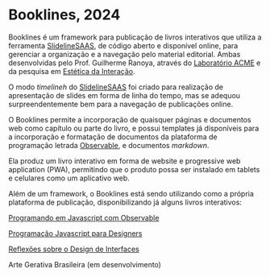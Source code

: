 # Booklines, 2024

Booklines é um framework para publicação de livros interativos que utiliza a ferramenta [SlidelineSAAS](https://slidelines.vercel.app), de código aberto e disponível online, para gerenciar a organização e a navegação pelo material editorial. Ambas desenvolvidas pelo Prof. Guilherme Ranoya, através do [Laboratório ACME](https://www.ranoya.com/pt/acme) e da pesquisa em [Estética da Interação](https://www.ranoya.com/pt/pesquisa).

O modo *timelineh* do [SlidelineSAAS](https://slidelines.vercel.app) foi criado para realização de apresentação de slides em forma de linha do tempo, mas se adequou surpreendentemente bem para a navegação de publicações online.

O Booklines permite a incorporação de quaisquer páginas e documentos web como capítulo ou parte do livro, e possui templates já disponíveis para a incorporação e formatação de documentos da plataforma de programação letrada [Observable](https://www.observablehq.com), e documentos *markdown*.

Ela produz um livro interativo em forma de website e progressive web application (PWA), permitindo que o produto possa ser instalado em tablets e celulares como um aplicativo web.

Além de um framework, o Booklines está sendo utilizando como a própria plataforma de publicação, disponibilizando já alguns livros interativos:

[Programando em Javascript com Observable](https://booklines.vercel.app/?titulo=observable)

[Programação Javascript para Designers](https://booklines.vercel.app/?titulo=javascript)

[Reflexões sobre o Design de Interfaces](https://booklines.vercel.app/?titulo=interfaces)

Arte Gerativa Brasileira (em desenvolvimento)

